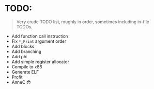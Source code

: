 # TODO:

> Very crude TODO list, roughly in order, sometimes including in-file TODOs.

- Add function call instruction
- Fix `*_Print` argument order
- Add blocks
- Add branching
- Add phi
- Add simple register allocator
- Compile to x86
- Generate ELF
- Profit
- AnneC :flushed:
